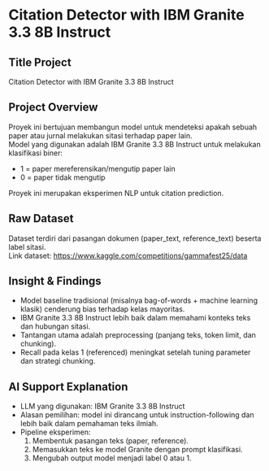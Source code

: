 # Citation Detector with IBM Granite 3.3 8B Instruct

## Title Project
Citation Detector with IBM Granite 3.3 8B Instruct

## Project Overview
Proyek ini bertujuan membangun model untuk mendeteksi apakah sebuah paper atau jurnal melakukan sitasi terhadap paper lain.  
Model yang digunakan adalah IBM Granite 3.3 8B Instruct untuk melakukan klasifikasi biner:  
- 1 = paper mereferensikan/mengutip paper lain  
- 0 = paper tidak mengutip  

Proyek ini merupakan eksperimen NLP untuk citation prediction.

## Raw Dataset
Dataset terdiri dari pasangan dokumen (paper_text, reference_text) beserta label sitasi.  
Link dataset: https://www.kaggle.com/competitions/gammafest25/data

## Insight & Findings
- Model baseline tradisional (misalnya bag-of-words + machine learning klasik) cenderung bias terhadap kelas mayoritas.  
- IBM Granite 3.3 8B Instruct lebih baik dalam memahami konteks teks dan hubungan sitasi.  
- Tantangan utama adalah preprocessing (panjang teks, token limit, dan chunking).  
- Recall pada kelas 1 (referenced) meningkat setelah tuning parameter dan strategi chunking.  

## AI Support Explanation
- LLM yang digunakan: IBM Granite 3.3 8B Instruct  
- Alasan pemilihan: model ini dirancang untuk instruction-following dan lebih baik dalam pemahaman teks ilmiah.  
- Pipeline eksperimen:   
  1. Membentuk pasangan teks (paper, reference).  
  2. Memasukkan teks ke model Granite dengan prompt klasifikasi.  
  3. Mengubah output model menjadi label 0 atau 1.  
